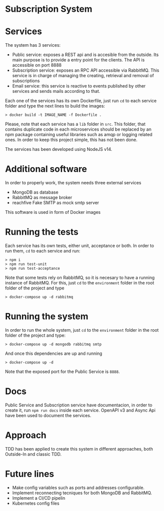 # Subscription System

# Services
The system has 3 services:
- Public service: exposes a REST api and is accesible from the outside. Its main purpose is to provide a entry point for the clients. The API is accessible on port 8888
- Subscription service: exposes an RPC API accessible via RabbitMQ. This service is in charge of managing the creating, retrieval and removal of subscriptions
- Email service: this service is reactive to events published by other services and sends mails according to that.

Each one of the services has its own Dockerfile, just run `cd` to each service folder and type the next lines to build the images:
```
> docker build -t IMAGE_NAME -f Dockerfile . 
``` 

Please, note that each service has a `lib` folder in `src`. This folder, that contains duplicate code in each microservices should be replaced by an npm package containing useful libraries such as amqp or logging related ones. In order to keep this project simple, this has not been done. 

The services has been developed using NodeJS v14.

# Additional software
In order to properly work, the system needs three external services
- MongoDB as database
- RabbitMQ as message broker
- reachfive Fake SMTP as mock smtp server

This software is used in form of Docker images


# Running the tests
Each service has its own tests, either unit, acceptance or both. In order to run them, `cd` to each service and run:
```
> npm i
> npm run test-unit
> npm run test-acceptance
```

Note that some tests rely on RabbitMQ, so it is necesary to have a running instance of RabbitMQ. For this, just `cd` to the `environment` folder in the root folder of the project and type
```
> docker-compose up -d rabbitmq
```

# Running the system
In order to run the whole system, just `cd` to the `environment` folder in the root folder of the project and type:
```
> docker-compose up -d mongodb rabbitmq smtp
```

And once this dependencies are up and running
```
> docker-compose up -d
```

Note that the exposed port for the Public Service is `8888`.

# Docs
Public Service and Subscription service have documentacion, in order to create it, run `npm run docs` inside each service. OpenAPI v3 and Async Api have been used to document the services.

# Approach
TDD has been applied to create this system in different approaches, both Outside-In and classic TDD.

# Future lines
- Make config variables such as ports and addresses configurable.
- Implement reconnecting tecniques for both MongoDB and RabbitMQ.
- Implement a CI/CD pipelin 
- Kubernetes config files